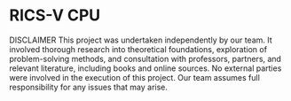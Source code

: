 # RICS-V CPU
DISCLAIMER
This project was undertaken independently by our team. It involved thorough research into theoretical foundations, exploration of problem-solving methods, and consultation with professors, partners, and relevant literature, including books and online sources. No external parties were involved in the execution of this project. Our team assumes full responsibility for any issues that may arise. 
